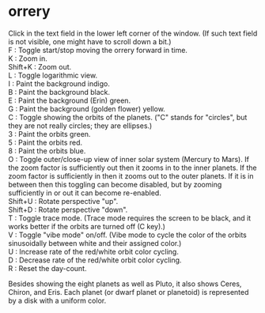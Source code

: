 # orrery<br>
Click in the text field in the lower left corner of the window. (If such text field is not visible, one might have to scroll down a bit.)<br>
F : Toggle start/stop moving the orrery forward in time.<br>
K : Zoom in.<br>
Shift+K : Zoom out.<br>
L : Toggle logarithmic view.<br>
I : Paint the background indigo.<br>
B : Paint the background black.<br>
E : Paint the background (Erin) green.<br>
G : Paint the background (golden flower) yellow.<br>
C : Toggle showing the orbits of the planets. ("C" stands for "circles", but they are not really circles; they are ellipses.)<br>
3 : Paint the orbits green.<br>
5 : Paint the orbits red.<br>
8 : Paint the orbits blue.<br>
O : Toggle outer/close-up view of inner solar system (Mercury to Mars). If the zoom factor is sufficiently out then it zooms in to the inner planets. If the zoom factor is sufficiently in then it zooms out to the outer planets. If it is in between then this toggling can become disabled, but by zooming sufficiently in or out it can become re-enabled.<br>
Shift+U : Rotate perspective "up".<br>
Shift+D : Rotate perspective "down".<br>
T : Toggle trace mode. (Trace mode requires the screen to be black, and it works better if the orbits are turned off (C key).)<br>
V : Toggle "vibe mode" on/off. (Vibe mode to cycle the color of the orbits sinusoidally between white and their assigned color.)<br>
U : Increase rate of the red/white orbit color cycling.<br>
D : Decrease rate of the red/white orbit color cycling.<br>
R : Reset the day-count.<br>


Besides showing the eight planets as well as Pluto, it also shows Ceres, Chiron, and Eris. Each planet (or dwarf planet or planetoid) is represented by a disk with a uniform color.
